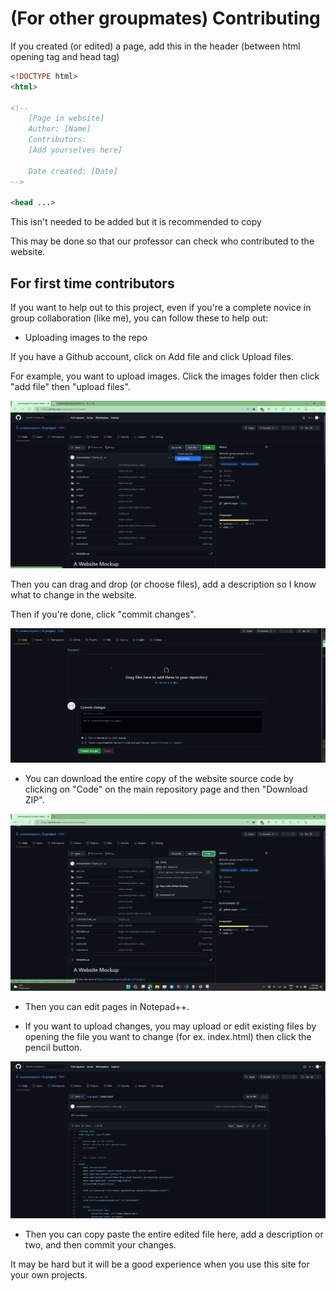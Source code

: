 # (For other groupmates) Contributing

If you created (or edited) a page, add this in the header (between html opening tag and head tag)

```html
<!DOCTYPE html>
<html>

<!--
    [Page in website]
    Author: [Name]
    Contributors:
    [Add yourselves here]
    
    Date created: [Date]
-->

<head ...>
```

This isn't needed to be added but it is recommended to copy

This may be done so that our professor can check who contributed to the website.

## For first time contributors

If you want to help out to this project, even if you're a complete novice in group collaboration (like me), you can follow these to help out:

- Uploading images to the repo

If you have a Github account, click on Add file and click Upload files.

For example, you want to upload images. Click the images folder then click "add file" then "upload files".

![img1](/assets/img/img1.png)

Then you can drag and drop (or choose files), add a description so I know what to change in the website.

Then if you're done, click "commit changes".

![img2](/assets/img/img2.png)

- You can download the entire copy of the website source code by clicking on "Code" on the main repository page and then "Download ZIP".

![img3](/assets/img/img3.png)

- Then you can edit pages in Notepad++.

- If you want to upload changes, you may upload or edit existing files by opening the file you want to change (for ex. index.html) then click the pencil button.

![img4](/assets/img/img4.png)

- Then you can copy paste the entire edited file here, add a description or two, and then commit your changes.

It may be hard but it will be a good experience when you use this site for your own projects.
